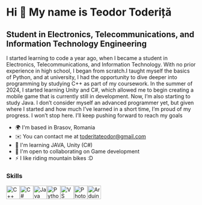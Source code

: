 Hi 👋 My name is Teodor Toderiță
================================

Student in Electronics, Telecommunications, and Information Technology Engineering
----------------------------------------------------------------------------------

I started learning to code a year ago, when I became a student in Electronics, Telecommunications, and Information Technology. With no prior experience in high school, I began from scratch.I taught myself the basics of Python, and at university, I had the opportunity to dive deeper into programming by studying C++ as part of my coursework. In the summer of 2024, I started learning Unity and C#, which allowed me to begin creating a mobile game that is currently still in development. Now, I’m also starting to study Java. I don’t consider myself an advanced programmer yet, but given where I started and how much I’ve learned in a short time, I’m proud of my progress. I won’t stop here. I’ll keep pushing forward to reach my goals

*   🌍  I'm based in Brasov, Romania
*   ✉️  You can contact me at [toderitateodor@gmail.com](mailto:toderitateodor@gmail.com)
*   🧠  I'm learning JAVA, Unity (C#)
*   🤝  I'm open to collaborating on Game development
*   ⚡  I like riding mountain bikes :D

### Skills 
<p align="left">
<a href="https://docs.microsoft.com/en-us/cpp/?view=msvc-170" target="_blank" rel="noreferrer"><img src="https://raw.githubusercontent.com/danielcranney/readme-generator/main/public/icons/skills/cplusplus-colored.svg" width="36" height="36" alt="C++" /></a><a href="https://docs.microsoft.com/en-us/dotnet/csharp/" target="_blank" rel="noreferrer"><img src="https://raw.githubusercontent.com/danielcranney/readme-generator/main/public/icons/skills/csharp-colored.svg" width="36" height="36" alt="C#" /></a><a href="https://www.oracle.com/java/" target="_blank" rel="noreferrer"><img src="https://raw.githubusercontent.com/danielcranney/readme-generator/main/public/icons/skills/java-colored.svg" width="36" height="36" alt="Java" /></a><a href="https://www.python.org/" target="_blank" rel="noreferrer"><img src="https://raw.githubusercontent.com/danielcranney/readme-generator/main/public/icons/skills/python-colored.svg" width="36" height="36" alt="Python" /></a><a href="https://code.visualstudio.com/" target="_blank" rel="noreferrer"><img src="https://raw.githubusercontent.com/danielcranney/readme-generator/main/public/icons/skills/visualstudiocode.svg" width="36" height="36" alt="VS Code" /></a><a href="https://www.adobe.com/uk/products/photoshop.html" target="_blank" rel="noreferrer"><img src="https://raw.githubusercontent.com/danielcranney/readme-generator/main/public/icons/skills/photoshop-colored.svg" width="36" height="36" alt="Photoshop" /></a><a href="https://store.arduino.cc/?gclid=Cj0KCQjw2eilBhCCARIsAG0Pf8uueBifykWcsSS4LPESeGQfxGVKJYnzV7bz471XfknQJy_1VINVWM8aAkLtEALw_wcB" target="_blank" rel="noreferrer"><img src="https://raw.githubusercontent.com/danielcranney/readme-generator/main/public/icons/skills/arduino-colored.svg" width="36" height="36" alt="Arduino" /></a>
                    </p>
                    
